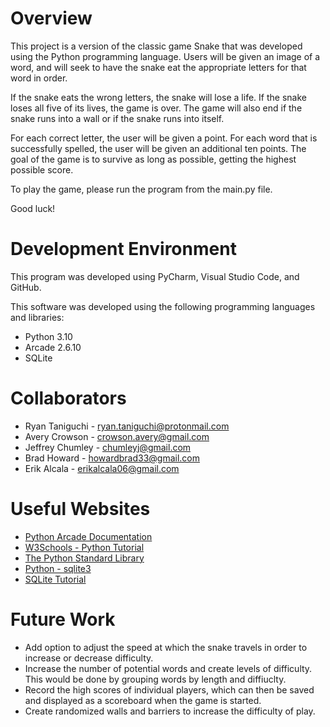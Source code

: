 # Overview

This project is a version of the classic game Snake that was developed using the Python programming language. Users will be given an image of a word, and will seek to have the snake eat the appropriate letters for that word in order. 

If the snake eats the wrong letters, the snake will lose a life. If the snake loses all five of its lives, the game is over. The game will also end if the snake runs into a wall or if the snake runs into itself.

For each correct letter, the user will be given a point. For each word that is successfully spelled, the user will be given an additional ten points. The goal of the game is to survive as long as possible, getting the highest possible score.

To play the game, please run the program from the main.py file.

Good luck!

# Development Environment

This program was developed using PyCharm, Visual Studio Code, and GitHub. 

This software was developed using the following programming languages and libraries:
* Python 3.10
* Arcade 2.6.10
* SQLite

# Collaborators

* Ryan Taniguchi - ryan.taniguchi@protonmail.com
* Avery Crowson -  crowson.avery@gmail.com
* Jeffrey Chumley - chumleyj@gmail.com
* Brad Howard - howardbrad33@gmail.com
* Erik Alcala - erikalcala06@gmail.com

# Useful Websites

* [Python Arcade Documentation](https://api.arcade.academy/en/latest/)
* [W3Schools - Python Tutorial](https://www.w3schools.com/python/default.asp)
* [The Python Standard Library](https://docs.python.org/3.8/library/index.html)
* [Python - sqlite3](https://docs.python.org/3.8/library/sqlite3.html)
* [SQLite Tutorial](https://www.sqlitetutorial.net/)

# Future Work

* Add option to adjust the speed at which the snake travels in order to increase or decrease difficulty.
* Increase the number of potential words and create levels of difficulty. This would be done by grouping words by length and diffiuclty.
* Record the high scores of individual players, which can then be saved and displayed as a scoreboard when the game is started.
* Create randomized walls and barriers to increase the difficulty of play.
